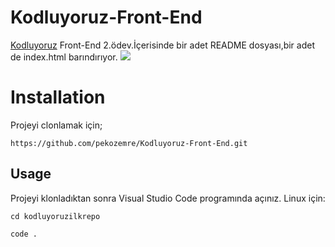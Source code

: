 # Kodluyoruz-Front-End

[Kodluyoruz](https://www.kodluyoruz.org) Front-End 2.ödev.İçerisinde bir adet README dosyası,bir adet de index.html barındırıyor.
![](/img/ekran.png)
# Installation

Projeyi clonlamak için;
```
https://github.com/pekozemre/Kodluyoruz-Front-End.git
```
## Usage

Projeyi klonladıktan sonra Visual Studio Code programında açınız.
Linux için:

```
cd kodluyoruzilkrepo

code . 
```